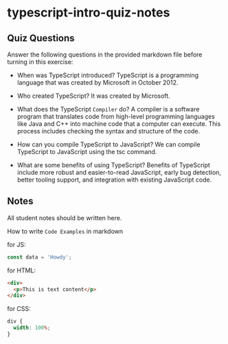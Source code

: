 # typescript-intro-quiz-notes

## Quiz Questions

Answer the following questions in the provided markdown file before turning in this exercise:

- When was TypeScript introduced?
  TypeScript is a programming language that was created by Microsoft in October 2012.

- Who created TypeScript?
  It was created by Microsoft.

- What does the TypeScript `Compiler` do?
  A compiler is a software program that translates code from high-level programming languages like Java and C++ into machine code that a computer can execute. This process includes checking the syntax and structure of the code.

- How can you compile TypeScript to JavaScript?
  We can compile TypeScript to JavaScript using the tsc command.

- What are some benefits of using TypeScript?
  Benefits of TypeScript include more robust and easier-to-read JavaScript, early bug detection, better tooling support, and integration with existing JavaScript code.

## Notes

All student notes should be written here.

How to write `Code Examples` in markdown

for JS:

```js
const data = 'Howdy';
```

for HTML:

```html
<div>
  <p>This is text content</p>
</div>
```

for CSS:

```css
div {
  width: 100%;
}
```
